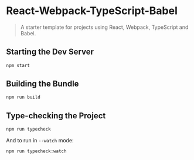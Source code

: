 # React-Webpack-TypeScript-Babel

> A starter template for projects using React, Webpack, TypeScript and Babel.

## Starting the Dev Server

```sh
npm start
```

## Building the Bundle

```sh
npm run build
```

## Type-checking the Project

```sh
npm run typecheck
```

And to run in `--watch` mode:

```sh
npm run typecheck:watch
```
